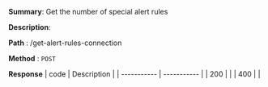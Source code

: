 **Summary**: Get the number of special alert rules

**Description**:

**Path** : /get-alert-rules-connection

**Method** : `POST`

**Response**
| code      | Description |
| ----------- | ----------- |
|  200   |       |
|  400   |       |


